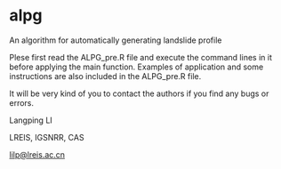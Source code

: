 
# alpg
An algorithm for automatically generating landslide profile

Plese first read the ALPG_pre.R file and execute the command lines in it before applying the main function.
Examples of application and some instructions are also included in the ALPG_pre.R file.

It will be very kind of you to contact the authors if you find any bugs or errors.



Langping LI

LREIS, IGSNRR, CAS

lilp@lreis.ac.cn
